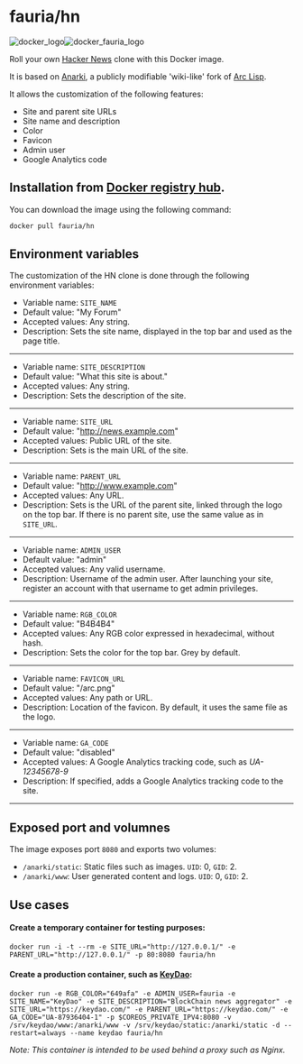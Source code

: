 fauria/hn
=========

![docker_logo](https://raw.githubusercontent.com/fauria/docker-hn/master/docker_139x115.png)![docker_fauria_logo](https://raw.githubusercontent.com/fauria/docker-hn/master/docker_fauria_161x115.png)

Roll your own [Hacker News](http://news.ycombinator.com) clone with this Docker image.

It is based on [Anarki](https://github.com/arclanguage/anarki), a publicly modifiable 'wiki-like' fork of [Arc Lisp](http://www.paulgraham.com/arc.html).

It allows the customization of the following features:

* Site and parent site URLs
* Site name and description
* Color
* Favicon
* Admin user
* Google Analytics code

Installation from [Docker registry hub](https://registry.hub.docker.com/u/fauria/hn/).
----

You can download the image using the following command:

```bash
docker pull fauria/hn
```


Environment variables
----

The customization of the HN clone is done through the following environment variables:

* Variable name: `SITE_NAME`
* Default value: "My Forum"
* Accepted values: Any string.
* Description: Sets the site name, displayed in the top bar and used as the page title.

----

* Variable name: `SITE_DESCRIPTION`
* Default value: "What this site is about."
* Accepted values: Any string.
* Description: Sets the description of the site.

----

* Variable name: `SITE_URL`
* Default value: "http://news.example.com"
* Accepted values: Public URL of the site.
* Description: Sets is the main URL of the site.

----

* Variable name: `PARENT_URL`
* Default value: "http://www.example.com"
* Accepted values: Any URL.
* Description: Sets is the URL of the parent site, linked through the logo on the top bar. If there is no parent site, use the same value as in `SITE_URL`.

----

* Variable name: `ADMIN_USER`
* Default value: "admin"
* Accepted values: Any valid username.
* Description: Username of the admin user. After launching your site, register an account with that username to get admin privileges.

----

* Variable name: `RGB_COLOR`
* Default value: "B4B4B4"
* Accepted values: Any RGB color expressed in hexadecimal, without hash.
* Description: Sets the color for the top bar. Grey by default.

----

* Variable name: `FAVICON_URL`
* Default value: "/arc.png"
* Accepted values: Any path or URL.
* Description: Location of the favicon. By default, it uses the same file as the logo.

----

* Variable name: `GA_CODE`
* Default value: "disabled"
* Accepted values: A Google Analytics tracking code, such as *UA-12345678-9*
* Description: If specified, adds a Google Analytics tracking code to the site.

----

Exposed port and volumnes
----

The image exposes port `8080` and exports two volumes:

* `/anarki/static`: Static files such as images. `UID`: 0, `GID`: 2.
* `/anarki/www`: User generated content and logs. `UID`: 0, `GID`: 2.

Use cases
----

#### Create a temporary container for testing purposes:

```
docker run -i -t --rm -e SITE_URL="http://127.0.0.1/" -e PARENT_URL="http://127.0.0.1/" -p 80:8080 fauria/hn
```

#### Create a production container, such as [KeyDao](https://keydao.com):

```
docker run -e RGB_COLOR="649afa" -e ADMIN_USER=fauria -e SITE_NAME="KeyDao" -e SITE_DESCRIPTION="BlockChain news aggregator" -e SITE_URL="https://keydao.com/" -e PARENT_URL="https://keydao.com/" -e GA_CODE="UA-87936404-1" -p $COREOS_PRIVATE_IPV4:8080 -v /srv/keydao/www:/anarki/www -v /srv/keydao/static:/anarki/static -d --restart=always --name keydao fauria/hn
```

*Note: This container is intended to be used behind a proxy such as Nginx.*